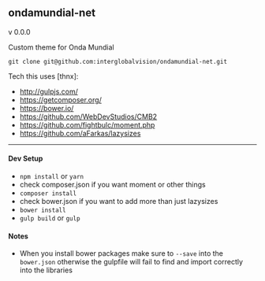 ondamundial-net
---
v 0.0.0

Custom theme for Onda Mundial

`git clone git@github.com:interglobalvision/ondamundial-net.git`

Tech this uses [thnx]:

- http://gulpjs.com/
- https://getcomposer.org/
- https://bower.io/
- https://github.com/WebDevStudios/CMB2
- https://github.com/fightbulc/moment.php
- https://github.com/aFarkas/lazysizes

---

#### Dev Setup

- `npm install` or `yarn`
- check composer.json if you want moment or other things
- `composer install`
- check bower.json if you want to add more than just lazysizes
- `bower install`
- `gulp build` or `gulp`

#### Notes

- When you install bower packages make sure to `--save` into the `bower.json` otherwise the gulpfile will fail to find and import correctly into the libraries
